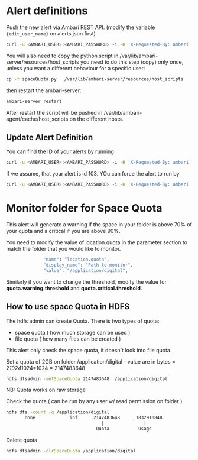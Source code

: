 # Alert definitions

Push the new alert via Ambari REST API. (modify the variable `{edit_user_name}` on alerts.json first)

```sh
curl -u <AMBARI_USER>:<AMBARI_PASSWORD> -i -H 'X-Requested-By: ambari' -X POST -d @alerts.json http://<AMBARI_CLUSTER>:8080/api/v1/clusters/<CLUSTER_NAME>/alert_definitions
```
You will also need to copy the python script in /var/lib/ambari-server/resources/host_scripts 
you need to do this step (copy) only once, unless you want a different behaviour for a specific user:

```sh
cp -f spaceQuota.py   /var/lib/ambari-server/resources/host_scripts
```

then restart the ambari-server:

```sh
ambari-server restart
```

After restart the script will be pushed in /var/lib/ambari-agent/cache/host_scripts on the different hosts.

## Update Alert Definition

You can find the ID of your alerts by running
```sh
curl -u <AMBARI_USER>:<AMBARI_PASSWORD> -i -H 'X-Requested-By: ambari' -X GET http://<AMBARI_CLUSTER>:8080/api/v1/clusters/<CLUSTER_NAME>/alert_definitions
```

If we assume, that your alert is id 103. YOu can force the alert to run by
```sh
curl -u <AMBARI_USER>:<AMBARI_PASSWORD> -i -H 'X-Requested-By: ambari' -X PUT  http://<AMBARI_CLUSTER>:8080/api/v1/clusters/<CLUSTER_NAME>/alert_definitions/103?run_now=true
```


# Monitor folder for Space Quota

This alert will generate a warning if the space in your folder is above 70% of your quota and a critical if you are above 90%.

You need to modify the value of location.quota in the parameter section to match the folder that you would like to monitor.
```sh
              "name": "location.quota",
              "display_name": "Path to monitor",
              "value": "/application/digital",
```
Similarly if you want to change the threshold, modify the value for **quota.warning.threshold** and **quota.critical.threshold**.

## How to use space Quota in HDFS

The hdfs admin can create Quota. There is two types of quota: 
- space quota ( how much storage can be used )
- file quota ( how many files can be created )

This alert only check the space quota, it doesn't look into file quota.

Set a quota of 2GB on folder /application/digital - value are in bytes = 2*1024*1024*1024 = 2147483648
```sh
hdfs dfsadmin -setSpaceQuota 2147483648  /application/digital
```
NB: Quota works on raw storage

Check the quota ( can be run by any user w/ read permission on folder ) 
```sh
hdfs dfs -count -q /application/digital
       none             inf      2147483648      1832910848            1            1          104857600 /application/digital
                                    |               |
                                  Quota           Usage
```

Delete quota
```sh
hdfs dfsadmin -clrSpaceQuota /application/digital
```
